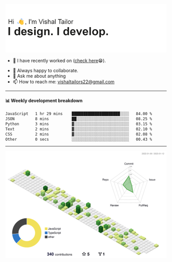 ![Hi, I'm Vishal Tailor. I design. I develop.](https://github.com/vishaltailors/vishaltailors/blob/main/header.png?raw=true)

- 🔭 I have recently worked on ([check here](https://vishaltailor.com)😁).
<!-- - 🎦 Currently watching: JavaScript: The Hard Parts By Will Sentance. -->
- 👯 Always happy to collaborate.
- 💬 Ask me about anything
- 📫 How to reach me: <a href="mailto:vishaltailors22@gmail.com">vishaltailors22@gmail.com</a>

<hr /> 
<h4>📊 Weekly development breakdown</h4>
<!--START_SECTION:waka-->

```text
JavaScript   1 hr 29 mins    █████████████████████░░░░   84.00 %
JSON         8 mins          ██░░░░░░░░░░░░░░░░░░░░░░░   08.25 %
Python       3 mins          ▓░░░░░░░░░░░░░░░░░░░░░░░░   03.15 %
Text         2 mins          ▓░░░░░░░░░░░░░░░░░░░░░░░░   02.10 %
CSS          2 mins          ▓░░░░░░░░░░░░░░░░░░░░░░░░   02.08 %
Other        0 secs          ░░░░░░░░░░░░░░░░░░░░░░░░░   00.43 %
```

<!--END_SECTION:waka-->
<hr /> 

![](./profile-3d-contrib/profile-green-animate.svg)
